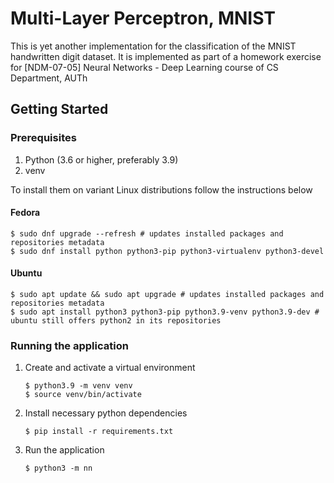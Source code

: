 # Multi-Layer Perceptron, MNIST
This is yet another implementation for the classification of the MNIST handwritten digit dataset.
It is implemented as part of a homework exercise for [NDM-07-05] Neural Networks - Deep Learning course
of CS Department, AUTh

## Getting Started

### Prerequisites
1. Python (3.6 or higher, preferably 3.9)
2. venv

To install them on variant Linux distributions follow the instructions below

#### Fedora
```shell
$ sudo dnf upgrade --refresh # updates installed packages and repositories metadata
$ sudo dnf install python python3-pip python3-virtualenv python3-devel
```

#### Ubuntu 
```shell
$ sudo apt update && sudo apt upgrade # updates installed packages and repositories metadata
$ sudo apt install python3 python3-pip python3.9-venv python3.9-dev # ubuntu still offers python2 in its repositories
```

### Running the application
1. Create and activate a virtual environment 
    ```shell
    $ python3.9 -m venv venv
    $ source venv/bin/activate
    ```
2. Install necessary python dependencies 
   ```shell
   $ pip install -r requirements.txt
    ```
3. Run the application 
    ```shell
   $ python3 -m nn
    ```